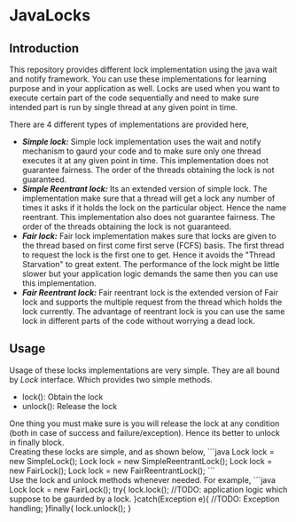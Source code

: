 # JavaLocks

<h2>Introduction</h2>
<p>
This repository provides different lock implementation using the java wait and notify framework.
You can use these implementations for learning purpose and in your application as well.
Locks are used when you want to execute certain part of the code sequentially and need to make sure
intended part is run by single thread at any given point in time.
</p>
<p>
There are 4 different types of implementations are provided here,
<ul>
<li><b><i>Simple lock:</i></b> Simple lock implementation uses the wait and notify mechanism to gaurd your code
and to make sure only one thread executes it at any given point in time. This implementation does not guarantee
fairness. The order of the threads obtaining the lock is not guaranteed. 
</li>
<li><b><i>Simple Reentrant lock:</i></b> Its an extended version of simple lock. The implementation make sure that 
a thread will get a lock any number of times it asks if it holds the lock on the particular object. Hence the name
reentrant. This implementation also does not guarantee fairness. The order of the threads obtaining the lock is
not guaranteed. 
</li>
<li><b><i>Fair lock:</i></b> Fair lock implementation makes sure that locks are given to the thread based on first
come first serve (FCFS) basis. The first thread to request the lock is the first one to get. Hence it avoids the 
"Thread Starvation" to great extent. The performance of the lock might be little slower but your application logic
demands the same then you can use this implementation.
</li>
<li><b><i>Fair Reentrant lock:</i></b> Fair reentrant lock is the extended version of Fair lock and supports the
multiple request from the thread which holds the lock currently. The advantage of reentrant lock is you can use the
same lock in different parts of the code without worrying a dead lock.
</li>
</ul>

<h2>Usage</h2>
Usage of these locks implementations are very simple. They are all bound by <i>Lock</i> interface. Which provides 
two simple methods.
<ul>
<li>lock(): Obtain the lock</li>
<li>unlock(): Release the lock</li>
</ul>
One thing you must make sure is you will release the lock at any condition (both in case of success and failure/exception).
Hence its better to unlock in finally block.
<br/>
Creating these locks are simple, and as shown below,
```java
Lock lock = new SimpleLock();
Lock lock = new SimpleReentrantLock();
Lock lock = new FairLock();
Lock lock = new FairReentrantLock();
```
<br/>
Use the lock and unlock methods whenever needed. For example,
```java
Lock lock = new FairLock();
try{
    lock.lock();
    //TODO: application logic which suppose to be gaurded by a lock.
}catch(Exception e){
  //TODO: Exception handling;
}finally{
  lock.unlock();
}
